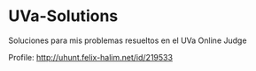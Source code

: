 UVa-Solutions
=============
Soluciones para mis problemas resueltos en el UVa Online Judge

Profile: http://uhunt.felix-halim.net/id/219533
